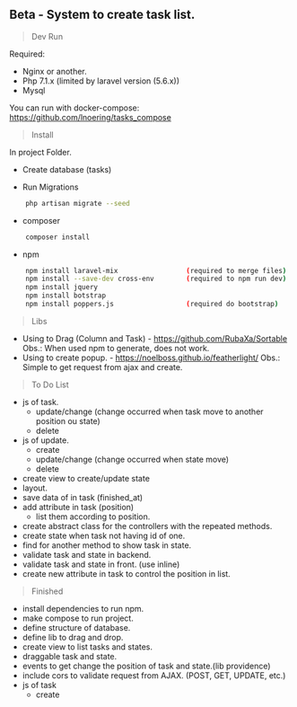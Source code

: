 ## Beta - System to create task list.

> Dev Run

Required:
- Nginx or another.
- Php 7.1.x (limited by laravel version (5.6.x))
- Mysql

You can run with docker-compose: https://github.com/lnoering/tasks_compose

> Install

In project Folder.

- Create database (tasks)

- Run Migrations
```bash
    php artisan migrate --seed
```

- composer
```bash
    composer install
```

- npm
```bash
    npm install laravel-mix                 (required to merge files)
    npm install --save-dev cross-env        (required to npm run dev)
    npm install jquery
    npm install botstrap
    npm install poppers.js                  (required do bootstrap)  
```

> Libs
- Using to Drag (Column and Task) - https://github.com/RubaXa/Sortable
    Obs.: When used npm to generate, does not work.
- Using to create popup. - https://noelboss.github.io/featherlight/
    Obs.: Simple to get request from ajax and create.
    
> To Do List

- js of task.
    + update/change (change occurred when task move to another position ou state) 
    + delete
- js of update.
    + create
    + update/change (change occurred when state move)
    + delete
- create view to create/update state
- layout.
- save data of in task (finished_at)
- add attribute in task (position)
    + list them according to position.
- create abstract class for the controllers with the repeated methods.
- create state when task not having id of one.
- find for another method to show task in state.
- validate task and state in backend.
- validate task and state in front. (use inline)
- create new attribute in task to control the position in list.


> Finished

- install dependencies to run npm.
- make compose to run project.
- define structure of database.
- define lib to drag and drop.
- create view to list tasks and states.
- draggable task and state.
- events to get change the position of task and state.(lib providence)
- include cors to validate request from AJAX. (POST, GET, UPDATE, etc.)
- js of task
    + create